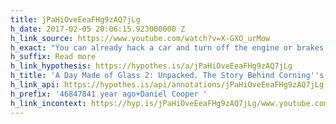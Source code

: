 ```yaml
---
title: jPaHiOveEeaFHg9zAQ7jLg
h_date: 2017-02-05 20:06:15.923000000 Z
h_link_source: https://www.youtube.com/watch?v=X-GXO_urMow
h_exact: "You can already hack a car and turn off the engine or brakes.\uFEFF"
h_suffix: Read more
h_link_hypothesis: https://hypothes.is/a/jPaHiOveEeaFHg9zAQ7jLg
h_title: 'A Day Made of Glass 2: Unpacked. The Story Behind Corning''s Vision. (2012)'
h_link_api: https://hypothes.is/api/annotations/jPaHiOveEeaFHg9zAQ7jLg
h_prefix: '46847841 year ago+Daniel Cooper '
h_link_incontext: https://hyp.is/jPaHiOveEeaFHg9zAQ7jLg/www.youtube.com/watch?v=X-GXO_urMow
---
```


